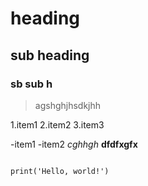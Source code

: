 # heading
## sub heading
### sb sub h
>agshghjhsdkjhh

1.item1
2.item2
3.item3

-item1
-item2
*cghhgh*
**dfdfxgfx**
```# This program prints Hello, world!

print('Hello, world!')
```
```
